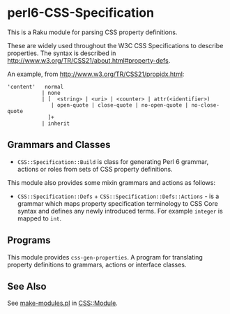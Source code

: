 perl6-CSS-Specification
=======================
This is a Raku module for parsing CSS property definitions.

These are widely used throughout the W3C CSS Specifications to describe properties.
The syntax is described in http://www.w3.org/TR/CSS21/about.html#property-defs.

An example, from http://www.w3.org/TR/CSS21/propidx.html:

    'content'	normal
               | none
               | [  <string> | <uri> | <counter> | attr(<identifier>)
                  | open-quote | close-quote | no-open-quote | no-close-quote
                 ]+
               | inherit

## Grammars and Classes

- `CSS::Specification::Build` is class for generating Perl&nbsp;6 grammar, actions or roles from sets of CSS property definitions.

This module also provides some mixin grammars and actions as follows:

- `CSS::Specification::Defs` + `CSS::Specification::Defs::Actions` - is a grammar which maps property specification terminology to CSS Core syntax and defines any newly introduced terms. For example `integer` is mapped to `int`.

## Programs
This module provides `css-gen-properties`. A program for translating property definitions
to grammars, actions or interface classes.

## See Also
See [make-modules.pl](https://github.com/css-raku/CSS-Module-raku/blob/master/make-modules.pl) in [CSS::Module](https://github.com/css-raku/CSS-Module-raku).
